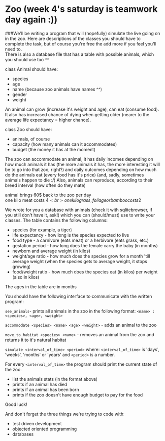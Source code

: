 Zoo (week 4's saturday is teamwork day again :))
===

###We'll be writing a program that will (hopefully) simulate the live going on in the zoo.
Here are descriptions of the classes you should have to complete the task, but
of course you're free the add more if you feel you'll need to.<br>
There is also a database file that has a table with possible animals, which
you should use too ^^


class Animal should have:

* species
* age
* name (because zoo animals have names ^^)
* gender
* weight

An animal can grow (increase it's weight and age),
can eat (consume food). It also has increased chance of dying
when getting older (nearer to the average life expectancy = higher chance).

class Zoo should have:

* animals, of course
* capacity (how many animals can it accommodates)
* budget (the money it has at the moment)

The zoo can accommodate an animal, it has daily incomes depending on
how much animals it has (the more animals it has, the more interesting it will
be to go into that zoo, right?) and daily outcomes depending on how much do the
animals eat (every food has it's price)
(and, sadly, sometimes animals happen to die :/)
Also, animals can reproduce, according to their breed interval (how often do they mate)

animal brings 60$ back to the zoo per day<br>
one kilo meat costs 4$<br>
one kilo grass, foliage or bamboo costs 2$<br>

We wrote for you a database with animals (check it with sqlitebrowser, if you still don't
have it, ask!) which you can (should/must) use to write your classes.
The table contains the following columns:
* species (for example, a tiger)
* life expectancy - how long is the species expected to live
* food type - a carnivore (eats meat) or a herbivore (eats grass, etc.)
* gestation period - how long does the female carry the baby (in months)
* newborn and average weight (in kilos)
* weight/age ratio - how much does the species grow for a month 'till average weight
(when the species gets to average weight, it stops growing)
* food/weight ratio - how much does the species eat (in kilos) per weight (also in kilos)

The ages in the table are in months


You should have the following interface to communicate with the written program:

`see_animals`- prints all animals in the zoo in the following format: `<name> : <species>, <age>, <weight>`

`accommodate <species> <name> <age> <weight>` - adds an animal to the zoo

`move_to_habitat <species> <name>` - removes an animal from the zoo and returns it to it's natural habitat

`simulate <interval_of_time> <period>` where:
`<interval_of_time>` is 'days', 'weeks', 'months' or 'years' and `<period>` is a number.

For every `<interval_of_time>` the program should print the current state of the zoo:

* list the animals stats (in the format above)
* prints if an animal has died
* prints if an animal has been born
* prints if the zoo doesn't have enough budget to pay for the food

Good luck!

And don't forget the three things we're trying to code with:
* test driven development
* objected oriented programming
* databases
